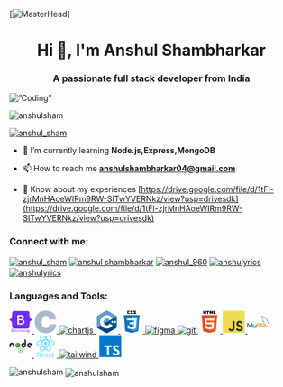 [![MasterHead](https://i.postimg.cc/wxPc2Fxp/This-pin-is-all-about-coding.gif)]
<h1 align="center">Hi 👋, I'm Anshul Shambharkar</h1>
<h3 align="center">A passionate full stack developer from India</h3>
<img align=”right” alt=”Coding” width=”400”src=https://i.postimg.cc/MGYV22CC/antn-O-desk.gif >
<p align="left"> <img src="https://komarev.com/ghpvc/?username=anshulsham&label=Profile%20views&color=0e75b6&style=flat" alt="anshulsham" /> </p>

<p align="left"> <a href="https://twitter.com/anshul_sham" target="blank"><img src="https://img.shields.io/twitter/follow/anshul_sham?logo=twitter&style=for-the-badge" alt="anshul_sham" /></a> </p>

- 🌱 I’m currently learning **Node.js,Express,MongoDB**

- 📫 How to reach me **anshulshambharkar04@gmail.com**

- 📄 Know about my experiences [https://drive.google.com/file/d/1tFl-zjrMnHAoeWIRm9RW-SITwYVERNkz/view?usp=drivesdk](https://drive.google.com/file/d/1tFl-zjrMnHAoeWIRm9RW-SITwYVERNkz/view?usp=drivesdk)

<h3 align="left">Connect with me:</h3>
<p align="left">
<a href="https://twitter.com/anshul_sham" target="blank"><img align="center" src="https://raw.githubusercontent.com/rahuldkjain/github-profile-readme-generator/master/src/images/icons/Social/twitter.svg" alt="anshul_sham" height="30" width="40" /></a>
<a href="https://linkedin.com/in/anshul shambharkar" target="blank"><img align="center" src="https://raw.githubusercontent.com/rahuldkjain/github-profile-readme-generator/master/src/images/icons/Social/linked-in-alt.svg" alt="anshul shambharkar" height="30" width="40" /></a>
<a href="https://instagram.com/anshul_960" target="blank"><img align="center" src="https://raw.githubusercontent.com/rahuldkjain/github-profile-readme-generator/master/src/images/icons/Social/instagram.svg" alt="anshul_960" height="30" width="40" /></a>
<a href="https://codeforces.com/profile/anshulyrics" target="blank"><img align="center" src="https://raw.githubusercontent.com/rahuldkjain/github-profile-readme-generator/master/src/images/icons/Social/codeforces.svg" alt="anshulyrics" height="30" width="40" /></a>
<a href="https://www.leetcode.com/anshulyrics" target="blank"><img align="center" src="https://raw.githubusercontent.com/rahuldkjain/github-profile-readme-generator/master/src/images/icons/Social/leet-code.svg" alt="anshulyrics" height="30" width="40" /></a>
</p>

<h3 align="left">Languages and Tools:</h3>
<p align="left"> <a href="https://getbootstrap.com" target="_blank" rel="noreferrer"> <img src="https://raw.githubusercontent.com/devicons/devicon/master/icons/bootstrap/bootstrap-plain-wordmark.svg" alt="bootstrap" width="40" height="40"/> </a> <a href="https://www.cprogramming.com/" target="_blank" rel="noreferrer"> <img src="https://raw.githubusercontent.com/devicons/devicon/master/icons/c/c-original.svg" alt="c" width="40" height="40"/> </a> <a href="https://www.chartjs.org" target="_blank" rel="noreferrer"> <img src="https://www.chartjs.org/media/logo-title.svg" alt="chartjs" width="40" height="40"/> </a> <a href="https://www.w3schools.com/cpp/" target="_blank" rel="noreferrer"> <img src="https://raw.githubusercontent.com/devicons/devicon/master/icons/cplusplus/cplusplus-original.svg" alt="cplusplus" width="40" height="40"/> </a> <a href="https://www.w3schools.com/css/" target="_blank" rel="noreferrer"> <img src="https://raw.githubusercontent.com/devicons/devicon/master/icons/css3/css3-original-wordmark.svg" alt="css3" width="40" height="40"/> </a> <a href="https://www.figma.com/" target="_blank" rel="noreferrer"> <img src="https://www.vectorlogo.zone/logos/figma/figma-icon.svg" alt="figma" width="40" height="40"/> </a> <a href="https://git-scm.com/" target="_blank" rel="noreferrer"> <img src="https://www.vectorlogo.zone/logos/git-scm/git-scm-icon.svg" alt="git" width="40" height="40"/> </a> <a href="https://www.w3.org/html/" target="_blank" rel="noreferrer"> <img src="https://raw.githubusercontent.com/devicons/devicon/master/icons/html5/html5-original-wordmark.svg" alt="html5" width="40" height="40"/> </a> <a href="https://developer.mozilla.org/en-US/docs/Web/JavaScript" target="_blank" rel="noreferrer"> <img src="https://raw.githubusercontent.com/devicons/devicon/master/icons/javascript/javascript-original.svg" alt="javascript" width="40" height="40"/> </a> <a href="https://www.mysql.com/" target="_blank" rel="noreferrer"> <img src="https://raw.githubusercontent.com/devicons/devicon/master/icons/mysql/mysql-original-wordmark.svg" alt="mysql" width="40" height="40"/> </a> <a href="https://nodejs.org" target="_blank" rel="noreferrer"> <img src="https://raw.githubusercontent.com/devicons/devicon/master/icons/nodejs/nodejs-original-wordmark.svg" alt="nodejs" width="40" height="40"/> </a> <a href="https://reactjs.org/" target="_blank" rel="noreferrer"> <img src="https://raw.githubusercontent.com/devicons/devicon/master/icons/react/react-original-wordmark.svg" alt="react" width="40" height="40"/> </a> <a href="https://tailwindcss.com/" target="_blank" rel="noreferrer"> <img src="https://www.vectorlogo.zone/logos/tailwindcss/tailwindcss-icon.svg" alt="tailwind" width="40" height="40"/> </a> <a href="https://www.typescriptlang.org/" target="_blank" rel="noreferrer"> <img src="https://raw.githubusercontent.com/devicons/devicon/master/icons/typescript/typescript-original.svg" alt="typescript" width="40" height="40"/> </a> </p>

<p><img align="left" src="https://github-readme-stats.vercel.app/api/top-langs?username=anshulsham&show_icons=true&locale=en&layout=compact" alt="anshulsham" /></p>

<p>&nbsp;<img align="center" src="https://github-readme-stats.vercel.app/api?username=anshulsham&show_icons=true&locale=en" alt="anshulsham" /></p>


